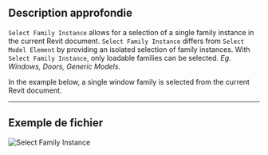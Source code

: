 ## Description approfondie
`Select Family Instance` allows for a selection of a single family instance in the current Revit document. `Select Family Instance` differs from `Select Model Element` by providing an isolated selection of family instances. With `Select Family Instance`, only loadable families can be selected. _Eg. Windows, Doors, Generic Models._

In the example below, a single window family is selected from the current Revit document.
___
## Exemple de fichier

![Select Family Instance](./Dynamo.Nodes.DSModelFamilyInstanceSelection_img.jpg)
